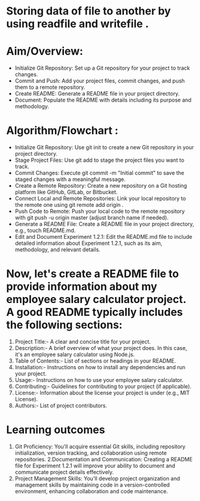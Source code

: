 # Storing data of file to another by using readfile and writefile .

# Aim/Overview:
* Initialize Git Repository: Set up a Git repository for your project to track changes.
* Commit and Push: Add your project files, commit changes, and push them to a remote repository.
* Create README: Generate a README file in your project directory.
* Document: Populate the README with details including its purpose and methodology.

# Algorithm/Flowchart :
* Initialize Git Repository:
Use git init to create a new Git repository in your project directory.
* Stage Project Files:
Use git add to stage the project files you want to track.
* Commit Changes:
Execute git commit -m "Initial commit" to save the staged changes with a meaningful message.
* Create a Remote Repository:
Create a new repository on a Git hosting platform like GitHub, GitLab, or Bitbucket.
* Connect Local and Remote Repositories:
Link your local repository to the remote one using git remote add origin <remote-repository-url>.
* Push Code to Remote:
Push your local code to the remote repository with git push -u origin master (adjust branch name if needed).
* Generate a README File:
Create a README file in your project directory, e.g., touch README.md.
* Edit and Document Experiment 1.2.1:
Edit the README.md file to include detailed information about Experiment 1.2.1, such as its aim, methodology, and relevant details.

# Now, let's create a README file to provide information about my employee salary calculator project. A good README typically includes the following sections: 
1. Project Title:- A clear and concise title for your project. 
2. Description:- A brief overview of what your project does. In this case, it's an employee salary calculator using Node.js. 
3. Table of Contents:- List of sections or headings in your README.
4. Installation:- Instructions on how to install any dependencies and run your project. 
5. Usage:- Instructions on how to use your employee salary calculator. 
6. Contributing:- Guidelines for contributing to your project (if applicable). 
7. License:- Information about the license your project is under (e.g., MIT License). 
8. Authors:- List of project contributors.

# Learning outcomes
1. Git Proficiency:
You'll acquire essential Git skills, including repository initialization, version tracking, and collaboration using remote repositories.
2.Documentation and Communication:
Creating a README file for Experiment 1.2.1 will improve your ability to document and communicate project details effectively.
3. Project Management Skills:
You'll develop project organization and management skills by maintaining code in a version-controlled environment, enhancing collaboration and code maintenance.

